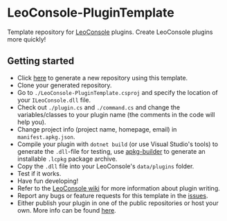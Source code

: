 
# LeoConsole-PluginTemplate

Template repository for [LeoConsole](https://github.com/BoettcherDasOriginal/LeoConsole)
plugins. Create LeoConsole plugins more quickly!

## Getting started

 - Click [here](https://github.com/alexcoder04/LeoConsole-PluginTemplate/generate)
   to generate a new repository using this template.
 - Clone your generated repository.
 - Go to `./LeoConsole-PluginTemplate.csproj` and specify the location of your
   `ILeoConsole.dll` file.
 - Check out `./plugin.cs` and `./command.cs` and change the variables/classes
   to your plugin name (the comments in the code will help you).
 - Change project info (project name, homepage, email) in `manifest.apkg.json`.
 - Compile your plugin with `dotnet build` (or use Visual Studio's tools) to generate
   the `.dll`-file for testing, use [apkg-builder](https://github.com/alexcoder04/LeoConsole-apkg-builder)
   to generate an installable `.lcpkg` package archive.
 - Copy the `.dll` file into your LeoConsole's `data/plugins` folder.
 - Test if it works.
 - Have fun developing!
 - Refer to the [LeoConsole wiki](https://github.com/BoettcherDasOriginal/LeoConsole/wiki/Plugin-Tutorial)
   for more information about plugin writing.
 - Report any bugs or feature requests for this template in the
   [issues](https://github.com/alexcoder04/LeoConsole-PluginTemplate/issues).
 - Either publish your plugin in one of the public repositories or host your own. More info can be found
   [here](https://github.com/alexcoder04/LeoConsole-apkg/blob/main/docs/Repositories.md).
